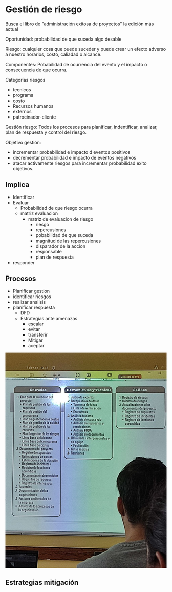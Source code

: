 # Gestión de riesgo

Busca el libro de "administración exitosa de proyectos" la edición más actual

Oportunidad: probabilidad de que suceda algo desable

Riesgo: cualquier cosa que puede suceder y puede crear un efecto adverso a nuestro horarios, costo, caliadad o alcance.

Componentes: Pobabilidad de ocurrencia del evento y el impacto o consecuencia de que ocurra.

Categorías riesgos

* tecnicos
* programa
* costo
* Recursos humanos
* externos
* patrocinador-cliente

Gestión riesgo: Todos los procesos para planificar, indentificar, analizar, plan de respuesta y control del riesgo.

Objetivo gestión:

* incrementar probabilidad e impacto d eventos positivos
* decrementar probabilidad e impacto de eventos negativos
* atacar activamente riesgos para incrementar probabilidad exito objetivos.

## Implica

* Identificar
* Evaluar
  * Probabilidad de que riesgo ocurra
  * matriz evaluacion
    * matriz de evaluacion de riesgo
      * riesgo
      * repercusiones
      * pobabilidad de que suceda
      * magnitud de las repercusiones
      * disparador de la accion
      * responsable
      * plan de respuesta
* responder

## Procesos

* Planificar gestion
* identificar riesgos
* realizar analisis
* planificar respuesta
  * DFD
  * Estrategias ante amenazas
    * escalar
    * evitar
    * transferir
    * Mitigar
    * aceptar

![Image](./msg1672672303-30600.jpg)

## Estrategias mitigación
